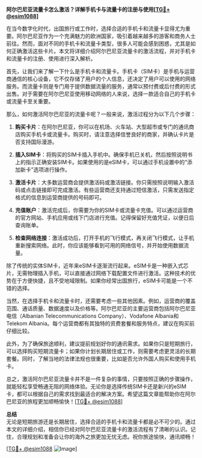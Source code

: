 **阿尔巴尼亚流量卡怎么激活？详解手机卡与流量卡的注册与使用[[TG💪+ @esim1088](https://t.me/s/esim1088)]**

在当今数字化时代，出国旅行或工作时，选择合适的手机卡和流量卡显得尤为重要。阿尔巴尼亚作为一个充满魅力的欧洲国家，吸引着越来越多的游客和商务人士前往。然而，面对不同的手机卡和流量卡类型，很多人可能会感到困惑，尤其是如何正确激活这些卡片。本文将详细介绍阿尔巴尼亚流量卡的激活流程，并对手机卡和流量卡的注册、使用进行深入解析。

首先，让我们来了解一下什么是手机卡和流量卡。手机卡（SIM卡）是手机与运营商通信的核心设备，它不仅存储了用户的个人信息，还决定了用户可以使用的网络服务。而流量卡则是专门用于提供数据流量的服务，通常以预付费或后付费的形式出售。对于需要在阿尔巴尼亚使用移动网络的人来说，选择一款适合自己的手机卡或流量卡至关重要。

那么，如何激活阿尔巴尼亚的流量卡呢？一般来说，激活过程分为以下几个步骤：

1. **购买卡片**：在阿尔巴尼亚，你可以在机场、火车站、大型超市或专门的通讯商店购买手机卡或流量卡。购买时，请注意选择信誉良好的商家，并确认卡片是否支持国际漫游。

2. **插入SIM卡**：将购买的SIM卡插入手机中。确保手机已关机，然后按照说明书上的指示正确安装SIM卡。如果使用的是eSIM卡，可以通过手机设置中的“添加新卡”选项进行操作。

3. **激活卡片**：大多数运营商会提供激活码或激活链接。你只需按照说明输入激活码或点击链接即可完成激活。有些运营商还支持通过短信激活，只需发送指定格式的信息到运营商提供的号码即可。

4. **充值账户**：激活完成后，你需要为你的SIM卡或流量卡充值。可以通过运营商的官方网站、手机应用或线下门店进行充值。记得保留好充值凭证，以便日后查询账单。

5. **检查网络连接**：激活成功后，打开手机的飞行模式，再关闭飞行模式，让手机重新搜索网络。此时，你应该能够看到可用的网络信号，并开始使用数据流量。

除了传统的实体SIM卡，近年来eSIM卡逐渐流行起来。eSIM卡是一种嵌入式芯片，无需物理插入手机，可以直接通过网络下载配置文件进行激活。这种技术的优势在于方便快捷，且不受地域限制。如果你经常出国旅行，eSIM卡可能是一个不错的选择。

当然，在选择手机卡和流量卡时，还需要考虑一些其他因素。例如，运营商的覆盖范围、通话质量、数据速度以及价格等。阿尔巴尼亚的主要运营商包括阿尔巴尼亚电信（Albanian Telecommunications Company）、Vodafone Albania和Telekom Albania。每个运营商都有其独特的资费套餐和服务特点，建议在购买前仔细比较。

此外，为了确保旅途顺利，建议提前规划好你的通讯需求。如果你只是短期旅行，可以选择购买短期流量卡；如果你计划长期居住或工作，则需要考虑更灵活的长期套餐。同时，了解当地的法律法规也很重要，比如是否允许外国人购买和使用手机卡。

总之，激活阿尔巴尼亚流量卡并不是一件复杂的事情，只要按照正确的步骤操作，就能轻松享受畅通无阻的网络体验。无论你是选择传统SIM卡还是新兴的eSIM卡，都可以根据自己的需求找到最适合的解决方案。希望这篇文章能帮助你在阿尔巴尼亚的旅程更加顺畅愉快！[[TG💪+ @esim1088](https://t.me/s/esim1088)]

**总结**  
无论是短期旅游还是长期居住，选择合适的手机卡和流量卡都是必不可少的。通过本文的详细介绍，相信你已经对阿尔巴尼亚流量卡的激活流程有了清晰的认识。记住，合理规划和准备会让你的海外之旅更加无忧无虑。祝你旅途愉快，通讯顺畅！  

[[TG💪+ @esim1088](https://t.me/s/esim1088) ![Image](https://i.postimg.cc/4NQfJmqS/Snipaste-2025-05-13-00-14-12.png)]